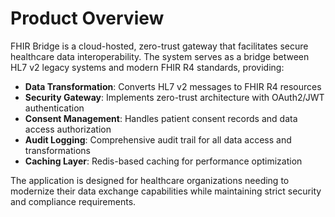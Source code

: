 # Product Overview

FHIR Bridge is a cloud-hosted, zero-trust gateway that facilitates secure healthcare data interoperability. The system serves as a bridge between HL7 v2 legacy systems and modern FHIR R4 standards, providing:

- **Data Transformation**: Converts HL7 v2 messages to FHIR R4 resources
- **Security Gateway**: Implements zero-trust architecture with OAuth2/JWT authentication
- **Consent Management**: Handles patient consent records and data access authorization
- **Audit Logging**: Comprehensive audit trail for all data access and transformations
- **Caching Layer**: Redis-based caching for performance optimization

The application is designed for healthcare organizations needing to modernize their data exchange capabilities while maintaining strict security and compliance requirements.